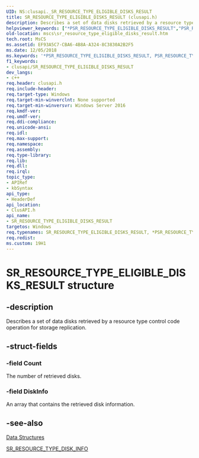 ```yaml
---
UID: NS:clusapi._SR_RESOURCE_TYPE_ELIGIBLE_DISKS_RESULT
title: SR_RESOURCE_TYPE_ELIGIBLE_DISKS_RESULT (clusapi.h)
description: Describes a set of data disks retrieved by a resource type control code operation for storage replication.helpviewer_keywords: ["*PSR_RESOURCE_TYPE_ELIGIBLE_DISKS_RESULT","PSR_RESOURCE_TYPE_ELIGIBLE_DISKS_RESULT","PSR_RESOURCE_TYPE_ELIGIBLE_DISKS_RESULT structure pointer [Failover Cluster]","SR_RESOURCE_TYPE_ELIGIBLE_DISKS_RESULT","SR_RESOURCE_TYPE_ELIGIBLE_DISKS_RESULT structure [Failover Cluster]","clusapi/PSR_RESOURCE_TYPE_ELIGIBLE_DISKS_RESULT","clusapi/SR_RESOURCE_TYPE_ELIGIBLE_DISKS_RESULT","mscs.sr_resource_type_eligible_disks_result"]
old-location: mscs\sr_resource_type_eligible_disks_result.htm
tech.root: MsCS
ms.assetid: EF93A5C7-CBA6-4B8A-A324-8C3830A2B2F5
ms.date: 12/05/2018
ms.keywords: '*PSR_RESOURCE_TYPE_ELIGIBLE_DISKS_RESULT, PSR_RESOURCE_TYPE_ELIGIBLE_DISKS_RESULT, PSR_RESOURCE_TYPE_ELIGIBLE_DISKS_RESULT structure pointer [Failover Cluster], SR_RESOURCE_TYPE_ELIGIBLE_DISKS_RESULT, SR_RESOURCE_TYPE_ELIGIBLE_DISKS_RESULT structure [Failover Cluster], clusapi/PSR_RESOURCE_TYPE_ELIGIBLE_DISKS_RESULT, clusapi/SR_RESOURCE_TYPE_ELIGIBLE_DISKS_RESULT, mscs.sr_resource_type_eligible_disks_result'
f1_keywords:
- clusapi/SR_RESOURCE_TYPE_ELIGIBLE_DISKS_RESULT
dev_langs:
- c++
req.header: clusapi.h
req.include-header: 
req.target-type: Windows
req.target-min-winverclnt: None supported
req.target-min-winversvr: Windows Server 2016
req.kmdf-ver: 
req.umdf-ver: 
req.ddi-compliance: 
req.unicode-ansi: 
req.idl: 
req.max-support: 
req.namespace: 
req.assembly: 
req.type-library: 
req.lib: 
req.dll: 
req.irql: 
topic_type:
- APIRef
- kbSyntax
api_type:
- HeaderDef
api_location:
- ClusAPI.h
api_name:
- SR_RESOURCE_TYPE_ELIGIBLE_DISKS_RESULT
targetos: Windows
req.typenames: SR_RESOURCE_TYPE_ELIGIBLE_DISKS_RESULT, *PSR_RESOURCE_TYPE_ELIGIBLE_DISKS_RESULT
req.redist: 
ms.custom: 19H1
---
```


# SR_RESOURCE_TYPE_ELIGIBLE_DISKS_RESULT structure


## -description


Describes a set of  data disks retrieved by a resource type control code operation for storage replication.


## -struct-fields




### -field Count

The number of retrieved disks.


### -field DiskInfo

An array that contains the retrieved disk information.


## -see-also




<a href="https://docs.microsoft.com/previous-versions/windows/desktop/mscs/data-structures">Data Structures</a>



<a href="https://docs.microsoft.com/windows/desktop/api/clusapi/ns-clusapi-sr_resource_type_disk_info">SR_RESOURCE_TYPE_DISK_INFO</a>
 

 

